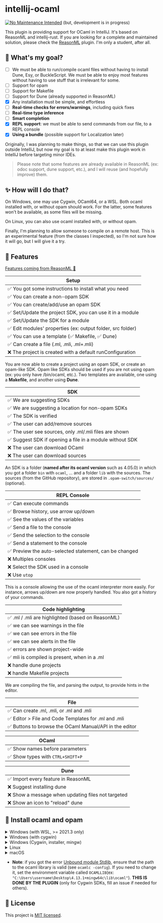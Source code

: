 # intellij-ocaml

[![No Maintenance Intended](http://unmaintained.tech/badge.svg)](http://unmaintained.tech/) (but, development is in progress)

This plugin is providing support for OCaml in IntelliJ. It's based on ReasonML and intellij-rust. If you are looking for a complete and maintained solution, please check the [ReasonML](https://github.com/giraud/reasonml-idea-plugin) plugin. I'm only a student, after all.

## 🎯 What's my goal?

* [ ] We must be able to run/compile ocaml files without having to install Dune, Esy, or BuckleScript. We must be able to enjoy most features without having to use stuff that is irrelevant for some.
* [ ] Support for opam
* [ ] Support for Makefile
* [ ] Support for Dune (already supported in ReasonML)
* [x] Any installation must be simple, and effortless
* [ ] **Real-time checks for errors/warnings**, including quick fixes
* [ ] **Real-time type inference**
* [ ] **Smart completion**
* [x] **REPL support**: we must be able to send commands from our file, to a REPL console
* [x] **Using a bundle** (possible support for Localization later)

Originally, I was planning to make things, so that we can use this plugin outside IntelliJ, but now my goal is to at least make this plugin work in IntelliJ before targeting minor IDEs.

> Please note that some features are already available in ReasonML (ex: odoc support, dune support, etc.), and I will reuse (and hopefully improve) them.

## ✨ How will I do that?

On Windows, one may use Cygwin, OCaml64, or a WSL. Both ocaml installed with, or without opam should work. For the latter, some features won't be available, as some files will be missing.

On Linux, you can also use ocaml installed with, or without opam.

Finally, I'm planning to allow someone to compile on a remote host. This is an experimental feature (from the classes I inspected), so I'm not sure how it will go, but I will give it a try.

## 🚀 Features

[Features coming from ReasonML 🤩️](ReasonML.md)

| Setup                                                      |
|------------------------------------------------------------|
| ✅ You got some instructions to install what you need       |
| ✅ You can create a non-opam SDK                            |
| ✅ You can create/add/use an opam SDK                       |
| ✅ Set/Update the project SDK, you can use it in a module   |
| ✅ Set/Update the SDK for a module                          |
| ✅ Edit modules' properties (ex: output folder, src folder) |
| ✅ You can use a template (✅ Makefile, ✅ Dune)              |
| ✅ Can create a file (.ml, .mli, .ml+.mli)                  |
| ❌ The project is created with a default runConfiguration   |

You are now able to create a project using an opam SDK, or create an opam-like SDK. Opam like SDKs should be used if you are not using opam (ex: you only have /bin/ocaml, etc.). Two templates are available, one using a <b>Makefile</b>, and another using <b>Dune</b>.

| SDK                                                     |
|---------------------------------------------------------|
| ✅ We are suggesting SDKs                                |
| ✅ We are suggesting a location for non-opam SDKs        |
| ✅ The SDK is verified                                   |
| ✅ The user can add/remove sources                       |
| ✅ The user see sources, only .ml/.mli files are shown   |
| ✅ Suggest SDK if opening a file in a module without SDK |
| ❌ The user can download OCaml                           |
| ❌ The user can download sources                         |

An SDK is a folder (**named after its ocaml version** such as 4.05.0) in which you got a folder `bin` with `ocaml`, ... and a folder `lib` with the sources. The sources (from the GitHub repository), are stored in `.opam-switch/sources/` (optional).

| REPL Console                                          |
|-------------------------------------------------------|
| ✅ Can execute commands                                |
| ✅ Browse history, use arrow up/down                   |
| ✅ See the values of the variables                     |
| ✅ Send a file to the console                          |
| ✅ Send the selection to the console                   |
| ✅ Send a statement to the console                     |
| ✅ Preview the auto-selected statement, can be changed |
| ❌ Multiples consoles                                  |
| ❌ Select the SDK used in a console                    |
| ❌ Use `utop`                                          |

This is a console allowing the use of the ocaml interpreter more easily. For instance, arrows up/down are now properly handled. You also got a history of your commands.

| Code highlighting                                |
|--------------------------------------------------|
| ✅ .ml / .mli are highlighted (based on ReasonML) |
| ✅ we can see warnings in the file                |
| ✅ we can see errors in the file                  |
| ✅ we can see alerts in the file                  |
| ✅ errors are shown project-wide                  |
| ✅ mli is compiled is present, when in a .ml      |
| ❌ handle dune projects                           |
| ❌ handle Makefile projects                       |

We are compiling the file, and parsing the output, to provide hints in the editor.

| File                                                   |
|--------------------------------------------------------|
| ✅ Can create .ml, .mli, or .ml and .mli                |
| ✅ Editor > File and Code Templates for .ml and .mli    |
| ✅ Buttons to browse the OCaml Manual/API in the editor |

| OCaml                            |
|----------------------------------|
| ✅ Show names before parameters   |
| ✅ Show types with `CTRL+SHIFT+P` |

| Dune                                              |
|---------------------------------------------------|
| ✅ Import every feature in ReasonML                |
| ❌ Suggest installing dune                         |
| ❌ Show a message when updating files not targeted |
| ❌ Show an icon to "reload" dune                   |

## 📖 Install ocaml and opam

<details>
<summary>Windows (with WSL, >= 2021.3 only)</summary>

On Windows, you may use a WSL (ex: Windows Store > Debian), then follows the instruction for Linux users
</details>

<details>
<summary>Windows (with cygwin)</summary>

Download [cygwin](https://cygwin.com/install.html). In the installer, you will have to pick some packages to install. Select "full" and 

* **ocaml**: simply search and select "ocaml"
* **opam**: search and select 
  * `opam`
  * `make`
  * `wget` and `curl`
  * `tar` and `unzip`
  * `libclang` and `mingw[...]clang` (ex: mingw64-i686-clang)

To install new versions of OCaml, run `C:\cygwin64\Cygwin.bat`, then call `opam switch create 4.12.0` to install `ocaml 4.12.0`.

* **Note**: to use "ocaml", "opam", "make", or "ocamlc" in a PowerShell/cmd, you need to ensure that the folder `C:/cygwin64/bin` is in the path.
</details>

<details>
<summary>Windows (Cygwin, installer, mingw)</summary>

Simply download the installer for [OCaml64](https://fdopen.github.io/opam-repository-mingw/installation/). Once installed, you will have your SDK in `C:\\OCam64\\home\\username\\.opam\\`. You will have opam installed, so you can add/versions if you want.

* Run `C:\\OCam64\\Cygwin.bat`
* `opam switch create 4.12.0` to install `ocaml 4.12.0`

</details>

<details>
<summary>Linux</summary>

In my case, on Linux or Debian, I'm using these commands (you may call `sudo apt-get update` first).

* **ocaml**: `sudo apt-get install ocaml`
* **opam** (recommended): 
  * `sudo apt-get install opam` 
  * `opam switch create 4.12.0` to install `ocaml 4.12.0`
</details>

<details>
<summary>macOS</summary>

I do not have a computer with a macOS, so you should submit feedback, so that I can update this section. From what I saw, you may only have to do

* `brew update`
* **ocaml**: `brew install ocaml`
* **opam** (recommended):
  * `brew install opam` (for opam)
  * `opam switch create 4.12.0` to install `ocaml 4.12.0`

[Source](https://stackoverflow.com/questions/35563263/install-opam-in-mac-os).
</details>

* **Note**: if you got the error [Unbound module Stdlib](https://discuss.ocaml.org/t/unbound-module-stdllib/5133), ensure that the path to the ocaml library is valid (see `ocamlc -config`). If you need to change it, set the environment variable called `OCAMLLIB`(ex: `"C:\Users\username\Desktop\4.13.1+mingw64c\lib\ocaml"`). **THIS IS DONE BY THE PLUGIN** (only for Cygwin SDKs, fill an issue if needed for others).

## 📄 License

This project is [MIT licensed](LICENSE).
